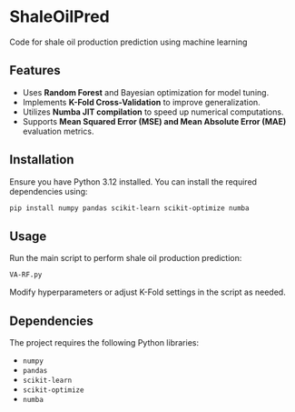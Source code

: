 # ShaleOilPred
Code for shale oil production prediction using machine learning
## Features
- Uses **Random Forest** and Bayesian optimization for model tuning.
- Implements **K-Fold Cross-Validation** to improve generalization.
- Utilizes **Numba JIT compilation** to speed up numerical computations.
- Supports **Mean Squared Error (MSE) and Mean Absolute Error (MAE)** evaluation metrics.

## Installation
Ensure you have Python 3.12 installed. You can install the required dependencies using:

```bash
pip install numpy pandas scikit-learn scikit-optimize numba
```

## Usage
Run the main script to perform shale oil production prediction:

```bash
VA-RF.py
```

Modify hyperparameters or adjust K-Fold settings in the script as needed.

## Dependencies
The project requires the following Python libraries:
- `numpy`
- `pandas`
- `scikit-learn`
- `scikit-optimize`
- `numba`


